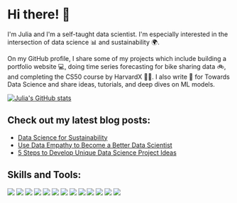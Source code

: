 # Hi there! :wave:

I'm Julia and I'm a self-taught data scientist. I'm especially interested in the intersection of data science :bar_chart: and sustainability :earth_africa:. 

On my GitHub profile, I share some of my projects which include building a portfolio website :computer:, doing time series forecasting for bike sharing data :bike:, and completing the CS50 course by HarvardX :woman_student:. I also write :memo: for Towards Data Science and share ideas, tutorials, and deep dives on ML models.

[![Julia's GitHub stats](https://github-readme-stats.vercel.app/api?username=julianikulski&hide=prs&count_private=true&show_icons=true&theme=algolia)](https://github.com/julianikulski/github-readme-stats)

## Check out my latest blog posts:
* [Data Science for Sustainability](https://towardsdatascience.com/data-science-for-sustainability-b912d5fb5d24)
* [Use Data Empathy to Become a Better Data Scientist](https://towardsdatascience.com/use-data-empathy-to-become-a-better-data-scientist-295b0abaecd8)
* [5 Steps to Develop Unique Data Science Project Ideas](https://towardsdatascience.com/5-steps-to-develop-unique-data-science-project-ideas-6c2b3a0014b)

## Skills and Tools:
![](https://img.shields.io/badge/Code-Python-informational?style=flat&logo=python&logoColor=white&color=2CD4A7)
![](https://img.shields.io/badge/Tools-PostgreSQL-informational?style=flat&logo=postgresql&logoColor=white&color=2CD4A7)
![](https://img.shields.io/badge/Frontend-HTML5-informational?style=flat&logo=html&logoColor=white&color=2CD4A7)
![](https://img.shields.io/badge/Frontend-Bootstrap-informational?style=flat&logo=bootstrap&logoColor=white&color=2CD4A7)
![](https://img.shields.io/badge/Editor-Atom-informational?style=flat&logo=atom&logoColor=white&color=2CD4A7)
![](https://img.shields.io/badge/Shell-Bash-informational?style=flat&logo=bash&logoColor=white&color=2CD4A7)
![](https://img.shields.io/badge/MachineLearning-Supervised-informational?style=flat&logoColor=white&color=2CD4A7)
![](https://img.shields.io/badge/MachineLearning-Unsupervised-informational?style=flat&logoColor=white&color=2CD4A7)
![](https://img.shields.io/badge/DeepLearning-PyTorchLightning-informational?style=flat&logo=pytorch&logoColor=white&color=2CD4A7)
![](https://img.shields.io/badge/NLP-HuggingFace-informational?style=flat&logoColor=white&color=2CD4A7)
![](https://img.shields.io/badge/DataViz-Plotly-informational?style=flat&logo=plotly&logoColor=white&color=2CD4A7)
![](https://img.shields.io/badge/DataViz-Seaborn-informational?style=flat&logoColor=white&color=2CD4A7)
![](https://img.shields.io/badge/Deployment-Heroku-informational?style=flat&logo=heroku&logoColor=white&color=2CD4A7)

